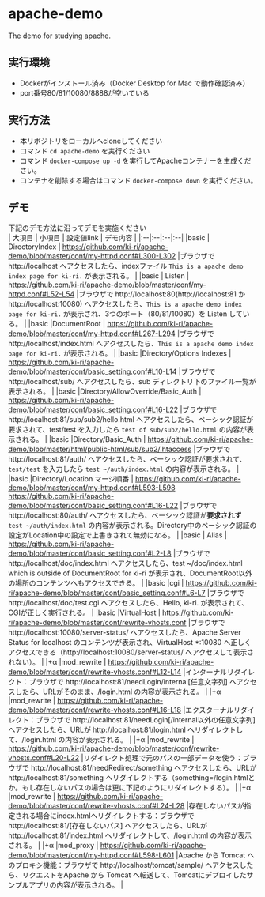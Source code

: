 # apache-demo
The demo for studying apache.

## 実行環境
* Dockerがインストール済み（Docker Desktop for Mac で動作確認済み）
* port番号80/81/10080/8888が空いている

## 実行方法
* 本リポジトリをローカルへcloneしてください
* コマンド `cd apache-demo` を実行ください
* コマンド `docker-compose up -d` を実行してApacheコンテナーを生成ください。
* コンテナを削除する場合はコマンド `docker-compose down` を実行ください。

## デモ
下記のデモ方法に沿ってデモを実施ください  
| 大項目 | 小項目 | 設定値link | デモ内容 |
|:--|:--|:--|:--|
|basic | DirectoryIndex | https://github.com/ki-ri/apache-demo/blob/master/conf/my-httpd.conf#L300-L302 |ブラウザで http://localhost へアクセスしたら、indexファイル `This is a apache demo index page for ki-ri.` が表示される。 |
|basic | Listen | https://github.com/ki-ri/apache-demo/blob/master/conf/my-httpd.conf#L52-L54 |ブラウザで http://localhost:80(http://localhost:81 か http://localhost:10080) へアクセスしたら、`This is a apache demo index page for ki-ri.` が表示され、3つのポート（80/81/10080）を Listen している。 |
|basic |DocumentRoot | https://github.com/ki-ri/apache-demo/blob/master/conf/my-httpd.conf#L267-L294 |ブラウザで http://localhost/index.html へアクセスしたら、`This is a apache demo index page for ki-ri.` が表示される。 |
|basic |Directory/Options Indexes | https://github.com/ki-ri/apache-demo/blob/master/conf/basic_setting.conf#L10-L14 |ブラウザで http://localhost/sub/ へアクセスしたら、sub ディレクトリ下のファイル一覧が表示される。 |
|basic |Directory/AllowOverride/Basic_Auth | https://github.com/ki-ri/apache-demo/blob/master/conf/basic_setting.conf#L16-L22 |ブラウザで http://localhost:81/sub/sub2/hello.html へアクセスしたら、ベーシック認証が要求されて、test/test を入力したら `test of sub/sub2/hello.html` の内容が表示される。 |
|basic |Directory/Basic_Auth | https://github.com/ki-ri/apache-demo/blob/master/html/public-html/sub/sub2/.htaccess |ブラウザで http://localhost:81/auth/ へアクセスしたら、ベーシック認証が要求されて、`test/test` を入力したら `test ~/auth/index.html` の内容が表示される。 |
|basic |Directory/Location マージ順番 | https://github.com/ki-ri/apache-demo/blob/master/conf/my-httpd.conf#L593-L598<br>https://github.com/ki-ri/apache-demo/blob/master/conf/basic_setting.conf#L16-L22 |ブラウザで http://localhost:80/auth/ へアクセスしたら、ベーシック認証が**要求されず** `test ~/auth/index.html` の内容が表示される。Directory中のベーシック認証の設定がLocation中の設定で上書きされて無効になる。 |
|basic | Alias | https://github.com/ki-ri/apache-demo/blob/master/conf/basic_setting.conf#L2-L8 |ブラウザで http://localhost/doc/index.html へアクセスしたら、test ~/doc/index.html which is outside of DocumentRoot for ki-ri が表示され、DocumentRoot以外の場所のコンテンツへもアクセスできる。 |
|basic |cgi | https://github.com/ki-ri/apache-demo/blob/master/conf/basic_setting.conf#L6-L7 |ブラウザで http://localhost/doc/test.cgi へアクセスしたら、Hello, ki-ri. が表示されて、CGIが正しく実行される。 |
|basic |VirtualHost | https://github.com/ki-ri/apache-demo/blob/master/conf/rewrite-vhosts.conf |ブラウザで http://localhost:10080/server-status/ へアクセスしたら、Apache Server Status for localhost のコンテンツが表示され、VirtualHost *:10080 へ正しくアクセスできる（http://localhost:10080/server-status/  へアクセスして表示されない）。 |
|+α |mod_rewrite | https://github.com/ki-ri/apache-demo/blob/master/conf/rewrite-vhosts.conf#L12-L14 |インターナルリダイレクト：ブラウザで http://localhost:81/needLogin/internal[任意文字列] へアクセスしたら、URLがそのまま、/login.html の内容が表示される。 |
|+α |mod_rewrite | https://github.com/ki-ri/apache-demo/blob/master/conf/rewrite-vhosts.conf#L16-L18 |エクスターナルリダイレクト：ブラウザで http://localhost:81/needLogin[/internal以外の任意文字列] へアクセスしたら、URLが http://localhost:81/login.html へリダイレクトして、/login.html の内容が表示される。 |
|+α |mod_rewrite | https://github.com/ki-ri/apache-demo/blob/master/conf/rewrite-vhosts.conf#L20-L22 |リダイレクト処理で元のパスの一部データを使う：ブラウザで http://localhost:81/needRedirect/something へアクセスしたら、URLが http://localhost:81/something へリダイレクトする（something=/login.htmlとか。もし存在しないパスの場合は更に下記のようにリダイレクトする）。 |
|+α |mod_rewrite | https://github.com/ki-ri/apache-demo/blob/master/conf/rewrite-vhosts.conf#L24-L28 |存在しないパスが指定される場合にindex.htmlへリダイレクトする：ブラウザで http://localhost:81/[存在しないパス] へアクセスしたら、URLが http://localhost:81/index.html へリダイレクトして、/login.html の内容が表示される。 |
|+α |mod_proxy | https://github.com/ki-ri/apache-demo/blob/master/conf/my-httpd.conf#L598-L601 |Apache から Tomcat へのプロキシ機能：ブラウザで http://localhost/tomcat/sample/ へアクセスしたら、リクエストをApache から Tomcat へ転送して、Tomcatにデプロイしたサンプルアプリの内容が表示される。 |